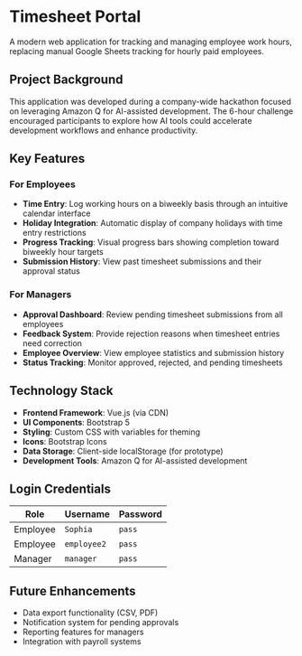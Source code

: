 # Timesheet Portal

A modern web application for tracking and managing employee work hours, replacing manual Google Sheets tracking for hourly paid employees.

## Project Background

This application was developed during a company-wide hackathon focused on leveraging Amazon Q for AI-assisted development. The 6-hour challenge encouraged participants to explore how AI tools could accelerate development workflows and enhance productivity.

## Key Features

### For Employees
- **Time Entry**: Log working hours on a biweekly basis through an intuitive calendar interface
- **Holiday Integration**: Automatic display of company holidays with time entry restrictions
- **Progress Tracking**: Visual progress bars showing completion toward biweekly hour targets
- **Submission History**: View past timesheet submissions and their approval status

### For Managers
- **Approval Dashboard**: Review pending timesheet submissions from all employees
- **Feedback System**: Provide rejection reasons when timesheet entries need correction
- **Employee Overview**: View employee statistics and submission history
- **Status Tracking**: Monitor approved, rejected, and pending timesheets

## Technology Stack

- **Frontend Framework**: Vue.js (via CDN)
- **UI Components**: Bootstrap 5
- **Styling**: Custom CSS with variables for theming
- **Icons**: Bootstrap Icons
- **Data Storage**: Client-side localStorage (for prototype)
- **Development Tools**: Amazon Q for AI-assisted development

## Login Credentials

| Role     | Username   | Password |
|----------|------------|----------|
| Employee | `Sophia`   | `pass`   |
| Employee | `employee2`| `pass`   |
| Manager  | `manager`  | `pass`   |

## Future Enhancements

- Data export functionality (CSV, PDF)
- Notification system for pending approvals
- Reporting features for managers
- Integration with payroll systems